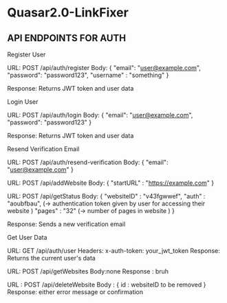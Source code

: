 # Quasar2.0-LinkFixer
 
 ## API ENDPOINTS FOR AUTH

 Register User

URL: POST /api/auth/register
Body:
{
  "email": "user@example.com",
  "password": "password123",
  "username" : "something"
}

Response: Returns JWT token and user data

Login User

URL: POST /api/auth/login
Body:
{
  "email": "user@example.com",
  "password": "password123"
}

Response: Returns JWT token and user data

Resend Verification Email

URL: POST /api/auth/resend-verification
Body:
{
  "email": "user@example.com"
}

URL: POST /api/addWebsite
Body:
{
  "startURL" : "https://example.com"
}

URL: POST /api/getStatus
Body:
{
  "websiteID" : "v43fgwwef",
  "auth" : "aoubfbau", (-> authentication token given by user for accessing their website <optional>)
  "pages" : "32" (-> number of pages in website <optional>)
}

Response: Sends a new verification email

Get User Data

URL: GET /api/auth/user
Headers: x-auth-token: your_jwt_token
Response: Returns the current user's data

URL: POST /api/getWebsites
Body:none
Response : bruh

URL : POST /api/deleteWebsite
Body : {
id : websiteID to be removed
}
Response: either error message or confirmation
